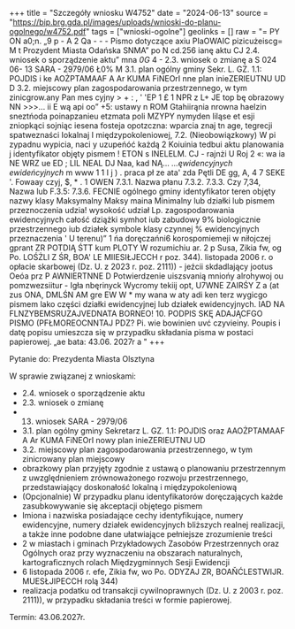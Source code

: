 +++
title = "Szczegóły wniosku W4752"
date = "2024-06-13"
source = "https://bip.brg.gda.pl/images/uploads/wnioski-do-planu-ogolnego/w4752.pdf"
tags = ["wnioski-ogolne"]
geolinks = []
raw = "= PY ON a0;n. „9 p - A 2 Qa - - - Pismo dotyczące axiu PIaOWAIC pizicużeiscg= M t Prozydent Miasta Odańska SNMA” po N cd.256  ianę aktu CJ 2.4. wniosek o sporządzenie aktu”  mna _0G_ 4  - 2.3. wniosek o zmianę a S  024 06- 13  SARA -  2979/06 Ł0% M 3.1. plan ogólny gminy Sekr. L. GZ. 1.1: POJDIS i ke AOŻPTAMAAF A Ar KUMA FiNEOrI nne plan inieZERIEUTNU UD D 3.2. miejscowy plan zagospodarowania przestrzennego, w tym zinicgrow.any Pan mes cyjny > + : , ' 'EP 1 £ 1 NPR z L+ JE  top bę obrazowy NN >>>... ii E wą api oo” +5: ustawy n ROM Gtahiirąnia nrowna haelzin sneztńoda poinapzanieu etzmata poli MZYPY nymyden liląse et esji zniopkąci sojniąc iesena fosteja opotzczna: wparcia znaj tn age, tegrecji spatweznaści Iokalnaj I międzypokoleniowej, 7.2. (Nieobowiązkowy) W pi zypadnu wypicia, naci y uzupeńóć każdą 2 Koiuinia tedbui  aktu planowania j identyfikator objęty pismem ! ETON s INELELM. CJ - rajnżi U  Roj 2 «:  wa ia NE WRZ  ue ED ; LIL NEAL DJ Naa, kad  NĄ... _...ęwidencyjnych   ewideńcyjnych_  m www  1 1 I j ) . praca pł ze ata' zda Pętli DE gg, A, 4 7 SEKE '. Fowaay czyj, $, * . 1 OWEN 7.3.1. Nazwa płanu  7.3.2. 7.3.3. Czy 7,34, Nazwa lub F.3.5:  7.3.6. FECNIE  ogólnego gminy  identyfikator teren objęty nazwy klasy Maksymalny  Maksy maina Minimalny  lub  działki lub pismem  przeznoczenia  udzia!  wysokość  udział   Lp. zagospodarowania  ewidencyjnych całość dziążki  symhot iub  zabudowy 9%  biologicznie  przestrzennego iub działek symbole klasy  czynnej % ewidencyjnych przeznaczenia  ' U terenu)”  1  ńa doręczańni6 korospomiemeji w niłojczej gprant ZR POTDIĄ ŚTT kum PLOTY W rozumichiu ar. 2 p Susa, Zikia fw, og Po. LOŚŻLI Z ŚR, BOA' LE MIIESIŁJECCH r poz. 344). listopada 2006 r. o opłacie skarbowej (Dz. U. z 2023 r. poz. 2111)) - jeźcii skdadlający jootus Oeóa prz P AWNIERTNNE D Potwierdzenie uiszsvanią mniońy alrohywoj ou pomzwezsiitur - Igła nbęrinyck Wycromy tekiij opt, U7WNE ZAIRŚY Z a (at zus ONA, DMLŚN AM gre EW W * my wana w aty adi ken terz wygicgo pismem lako części działki ewidencyjnej lub działek ewidencyjnych. IAD NA FLNZYBEMSRUZAJVEDNATA BORNEO! 10. PODPIS SKĘ ADAJĄCFGO PISMO (PFŁMOREOCNNTAJ PDZ? Pi. wie bowinien uvć czyvieiny. Poupis i datę popisu umieszcza się w przypadku składania pisma w postaci papierowej. „ae bata: 43.06. 2027r a "
+++

Pytanie do: Prezydenta Miasta Olsztyna

W sprawie związanej z wnioskami:
- 2.4. wniosek o sporządzenie aktu
- 2.3. wniosek o zmianę
- 13. wniosek SARA - 2979/06
- 3.1. plan ogólny gminy Sekretarz L. GZ. 1.1: POJDIS oraz AAOŻPTAMAAF A Ar KUMA FiNEOrI nowy plan inieZERIEUTNU UD
- 3.2. miejscowy plan zagospodarowania przestrzennego, w tym zinicrowany plan miejscowy
- obrazkowy plan przyjęty zgodnie z ustawą o planowaniu przestrzennym z uwzględnieniem zrównoważonego rozwoju przestrzennego, przedstawiający doskonałość lokalną i międzypokoleniową
- (Opcjonalnie) W przypadku planu identyfikatorów doręczających każde zasubkowywanie się akceptacji objętego pismem
- Imiona i nazwiska posiadające cechy identyfikujące, numery ewidencyjne, numery działek ewidencyjnych bliższych realnej realizacji, a także inne podobne dane ułatwiające pełniejsze zrozumienie treści
- 2 w miastach i gminach Przykładowych Zasobów Przestrzennych oraz Ogólnych oraz przy wyznaczeniu na obszarach naturalnych, kartograficznych rolach Międzygminnych Sesji Ewidencji
- 6 listopada 2006 r. efe, Zikia fw, wo Po. ODYZAJ ZR, BOAŇĆLESTWIJR. MUESŁJIPECCH rolą 344)
- realizacja podatku od transakcji cywilnoprawnych (Dz. U. z 2003 r. poz. 2111)), w przypadku składania treści w formie papierowej.

Termin: 43.06.2027r.


